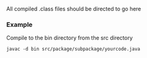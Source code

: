 All compiled .class files should be directed to go here

### Example
Compile to the bin directory from the src directory
```
javac -d bin src/package/subpackage/yourcode.java
```


